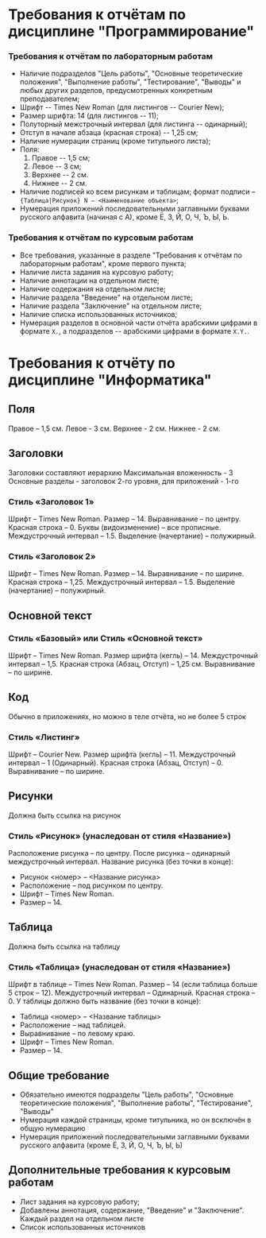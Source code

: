 # Требования к отчётам по дисциплине "Программирование"

### Требования к отчётам по лабораторным работам

* Наличие подразделов "Цель работы", "Основные теоретические положения", "Выполнение работы", "Тестирование", "Выводы" и любых других разделов, предусмотренных конкретным преподавателем;
* Шрифт -- Times New Roman (для листингов -- Courier New);
* Размер шрифта: 14 (для листингов -- 11);
* Полуторный межстрочный интервал (для листинга -- одинарный);
* Отступ в начале абзаца (красная строка) -- 1,25 см;
* Наличие нумерации страниц (кроме титульного листа);
* Поля:
	1. Правое -- 1,5 см;
	2. Левое -- 3 см;
	3. Верхнее -- 2 см.
	4. Нижнее -- 2 см.
* Наличие подписей ко всем рисункам и таблицам; формат подписи – `{Таблица|Рисунок} N – <Наименование объекта>`;
* Нумерация приложений последовательными заглавными буквами русского алфавита (начиная с А), кроме Ё, З, Й, О, Ч, Ъ, Ы, Ь.

### Требования к отчётам по курсовым работам

* Все требования, указанные в разделе "Требования к отчётам по лабораторным работам", кроме первого пункта;
* Наличие листа задания на курсовую работу;
* Наличие аннотации на отдельном листе;
* Наличие содержания на отдельном листе;
* Наличие раздела "Введение" на отдельном листе;
* Наличие раздела "Заключение" на отдельном листе;
* Наличие списка использованных источников;
* Нумерация разделов в основной части отчёта арабскими цифрами в формате `X.`, а подразделов -- арабскими цифрами в формате `X.Y.`.

# Требования к отчёту по дисциплине "Информатика"
## Поля
Правое – 1,5 см.
Левое - 3 см.
Верхнее - 2 см.
Нижнее - 2 см.

## Заголовки
Заголовки составляют иерархию
Максимальная вложенность - 3
Основные разделы - заголовок 2-го уровня, для приложений - 1-го

### Стиль «Заголовок 1»
Шрифт – Times New Roman.
Размер – 14.
Выравнивание – по центру.
Красная строка – 0.
Буквы (видоизменение) – все прописные.
Междустрочный интервал – 1.5.
Выделение (начертание) – полужирный.

### Стиль «Заголовок 2»
Шрифт – Times New Roman.
Размер – 14.
Выравнивание – по ширине.
Красная строка – 1,25.
Междустрочный интервал – 1.5.
Выделение (начертание) – полужирный.

## Основной текст
### Стиль «Базовый» или Стиль «Основной текст»
Шрифт – Times New Roman.
Размер шрифта (кегль) – 14.
Междустрочный интервал – 1,5.
Красная строка (Абзац, Отступ) – 1,25 см.
Выравнивание – по ширине.

## Код
Обычно в приложениях, но можно в теле отчёта, но не более 5 строк
### Стиль «Листинг»
Шрифт – Courier New.
Размер шрифта (кегль) – 11.
Междустрочный интервал – 1 (Одинарный).
Красная строка (Абзац, Отступ) – 0.
Выравнивание – по ширине.

## Рисунки
Должна быть ссылка на рисунок
### Стиль «Рисунок» (унаследован от стиля «Название»)
Расположение рисунка – по центру.
После рисунка – одинарный междустрочный интервал.
Название рисунка (без точки в конце):
- Рисунок <номер> – <Название рисунка>
- Расположение – под рисунком по центру.
- Шрифт – Times New Roman.
- Размер – 14.

## Таблица
Должна быть ссылка на таблицу
### Стиль «Таблица» (унаследован от стиля «Название»)
Шрифт в таблице – Times New Roman.
Размер – 14 (если таблица больше 5 строк – 12).
Междустрочный интервал – Одинарный.
Красная строка – 0.
У таблицы должно быть название (без точки в конце):
- Таблица <номер> – <Название таблицы>
- Расположение – над таблицей.
- Выравнивание – по левому краю.
- Шрифт – Times New Roman.
- Размер – 14.

## Общие требование
- Обязательно имеются подразделы "Цель работы", "Основные теоретические положения", "Выполнение работы", "Тестирование", "Выводы"
- Нумерация каждой страницы, кроме титульника, но он всключён в общую нумерацию
- Нумерация приложений последовательными заглавными буквами русского алфавита (кроме Ё, З, Й, О, Ч, Ъ, Ы, Ь)

## Дополнительные требования к курсовым работам
- Лист задания на курсовую работу;
- Добавлены аннотация, содержание, "Введение" и "Заключение". Каждый раздел на отдельном листе
- Список использованных источников
